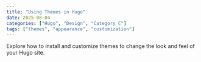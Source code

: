 ```yaml
---
title: "Using Themes in Hugo"
date: 2025-08-04
categories: ["Hugo", "Design", "Category C"]
tags: ["themes", "appearance", "customization"]
---
```


Explore how to install and customize themes to change the look and feel of your Hugo site.